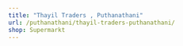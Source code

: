 ```yaml
---
title: "Thayil Traders , Puthanathani"
url: /puthanathani/thayil-traders-puthanathani/
shop: Supermarkt
---
```

